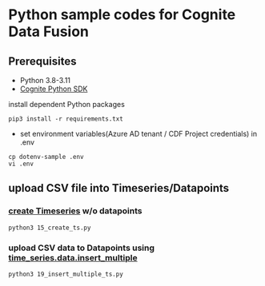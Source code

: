 # Python sample codes for Cognite Data Fusion

## Prerequisites

- Python 3.8-3.11
- [Cognite Python SDK](https://cognite-sdk-python.readthedocs-hosted.com/)

install dependent Python packages

```
pip3 install -r requirements.txt
```

- set environment variables(Azure AD tenant / CDF Project credentials) in .env

```
cp dotenv-sample .env
vi .env
```



## upload CSV file into Timeseries/Datapoints

### [create Timeseries](https://cognite-sdk-python.readthedocs-hosted.com/en/latest/core_data_model.html#create-time-series) w/o datapoints

```
python3 15_create_ts.py
```

### upload CSV data to Datapoints using [time_series.data.insert_multiple](https://cognite-sdk-python.readthedocs-hosted.com/en/latest/core_data_model.html#insert-data-points-into-multiple-time-series)

```
python3 19_insert_multiple_ts.py
```
